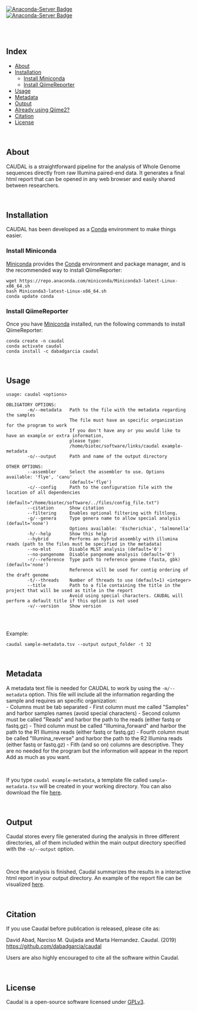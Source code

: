 [![Anaconda-Server Badge](https://anaconda.org/dabadgarcia/caudal/badges/version.svg)](https://anaconda.org/dabadgarcia/caudal)  
[![Anaconda-Server Badge](https://anaconda.org/dabadgarcia/caudal/badges/latest_release_date.svg)](https://anaconda.org/dabadgarcia/caudal)

<br>

<br>

## Index  
  * [About](#about)
  * [Installation](#installation)
  	* [Install Miniconda](#install-miniconda)
	* [Install QiimeReporter](#install-qiimereporter)
  * [Usage](#usage)
  * [Metadata](#metadata)  
  * [Output](#output)
  * [Already using Qiime2?](#already-using-qiime2)
  * [Citation](#citation)
  * [License](#license)

<br>

## About

CAUDAL is a straightforward pipeline for the analysis of Whole Genome sequences directly from raw Illumina paired-end data. It generates a final html report that can be opened in any web browser and easily shared between researchers.  

<br>

## Installation

CAUDAL has been developed as a [Conda](https://docs.conda.io/projects/conda/en/latest/user-guide/install/) environment to make things easier. 

### Install Miniconda

[Miniconda](https://docs.conda.io/en/latest/miniconda.html) provides the [Conda](https://docs.conda.io/projects/conda/en/latest/user-guide/install/) environment and package manager, and is the recommended way to install QiimeReporter: 

```
wget https://repo.anaconda.com/miniconda/Miniconda3-latest-Linux-x86_64.sh
bash Miniconda3-latest-Linux-x86_64.sh
conda update conda
```

### Install QiimeReporter

Once you have [Miniconda](https://docs.conda.io/en/latest/miniconda.html) installed, run the following commands to install QiimeReporter:

```
conda create -n caudal
conda activate caudal
conda install -c dabadgarcia caudal
```
<br>

## Usage
```
usage: caudal <options>

OBLIGATORY OPTIONS:
        -m/--metadata   Path to the file with the metadata regarding the samples
                        The file must have an specific organization for the program to work
                        If you don't have any or you would like to have an example or extra information,
                        please type:
                        /home/biotec/software/links/caudal example-metadata
        -o/--output     Path and name of the output directory

OTHER OPTIONS:
        --assembler     Select the assembler to use. Options available: 'flye', 'canu'
                        (default='flye')
        -c/--config     Path to the configuration file with the location of all dependencies
                        (default="/home/biotec/software/../files/config_file.txt")
        --citation      Show citation
        --filtering     Enables optional filtering with filtlong.
        -g/--genera     Type genera name to allow special analysis (default='none')
                        Options available: 'Escherichia', 'Salmonella'
        -h/--help       Show this help
        --hybrid        Performs an hybrid assembly with illumina reads (path to the files must be specified in the metadata)
        --no-mlst       Disable MLST analysis (default='0')
        --no-pangenome  Disable pangenome analysis (default='0')
        -r/--reference  Type path to reference genome (fasta, gbk) (default='none')
                        Reference will be used for contig ordering of the draft genome
        -t/--threads    Number of threads to use (default=1) <integer>
        --title         Path to a file containing the title in the project that will be used as title in the report
                        Avoid using special characters. CAUDAL will perform a default title if this option is not used
        -v/--version    Show version
        
```
<br>

Example:
```
caudal sample-metadata.tsv --output output_folder -t 32
```
<br>

## Metadata

A metadata text file is needed for CAUDAL to work by using the `-m/--metadata` option. This file will include all the information regarding the sample and requires an specific organization:  
        - Columns must be tab separated
        - First column must me called "Samples" and harbor samples names (avoid special characters)
        - Second column must be called "Reads" and harbor the path to the reads (either fastq or fastq.gz)
        - Third column must be called "Illumina_forward" and harbor the path to the R1 Illumina reads (either fastq or fastq.gz)
        - Fourth column must be called "Illumina_reverse" and harbor the path to the R2 Illumina reads (either fastq or fastq.gz)
        - Fith (and so on) columns are descriptive. They are no needed for the program but the information will appear in the report
          Add as much as you want.

<br>

If you type `caudal example-metadata`, a template file called `sample-metadata.tsv` will be created in your working directory. You can also download the file [here](https://dabadgarcia.github.io/caudal/sample-metadata.tsv).

<br>

## Output
Caudal stores every file generated during the analysis in three different directories, all of them included within the main output directory specified with the `-o/--output` option. 

<br>

Once the analysis is finished, Caudal summarizes the results in a interactive html report in your output directory. An example of the report file can be visualized [here](https://dabadgarcia.github.io/caudal/example_report.html).

<br>

## Citation

If you use Caudal before publication is released, please cite as:  
  
David Abad, Narciso M. Quijada and Marta Hernandez. Caudal. (2019) https://github.com/dabadgarcia/caudal

Users are also highly encouraged to cite all the software within Caudal.

<br>

## License
Caudal is a open-source software licensed under [GPLv3](https://github.com/dabadgarcia/caudal/blob/master/LICENSE).
